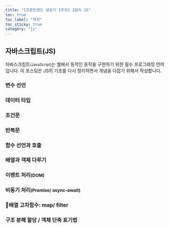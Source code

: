 ```yaml
---
title: "[프론트엔드 성장기 1주차] 3일차 JS"
toc: true
toc_label: "목차"
toc_sticky: true
category: "js"
---
```


## 자바스크립트(JS)

자바스크립트<small>(JavaScript)</small>는 웹에서 동적인 동작을 구현하기 위한 필수 프로그래밍 언어입니다. 이 포스팅은 JS의 기초를 다시 정리하면서 개념을 다잡기 위해서 작성합니다.



### 변수 선언

### 데이터 타입

### 조건문

### 반복문

### 함수 선언과 호출

### 배열과 객체 다루기

### 이벤트 처리<small>(DOM)</small>

### 비동기 처리<small>(Promise/ async-await)</small>

### 👑배열 고차함수: map/ filter

### 구조 분해 할당 / 객체 단축 표기법